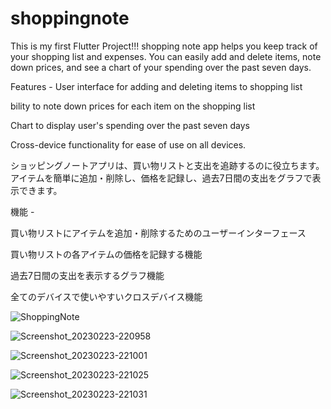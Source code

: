 # shoppingnote

This is my first Flutter Project!!!
shopping note app helps you keep track of your shopping list and expenses.
You can easily add and delete items, note down prices, and see a chart of your spending over the past seven days.

Features -
User interface for adding and deleting items to shopping list

bility to note down prices for each item on the shopping list

Chart to display user's spending over the past seven days

Cross-device functionality for ease of use on all devices. 








ショッピングノートアプリは、買い物リストと支出を追跡するのに役立ちます。
アイテムを簡単に追加・削除し、価格を記録し、過去7日間の支出をグラフで表示できます。

機能 -


買い物リストにアイテムを追加・削除するためのユーザーインターフェース

買い物リストの各アイテムの価格を記録する機能

過去7日間の支出を表示するグラフ機能

全てのデバイスで使いやすいクロスデバイス機能






![ShoppingNote](https://user-images.githubusercontent.com/45825771/220944217-3d4fef2a-45c1-49b1-a48f-dde518225b25.gif)






![Screenshot_20230223-220958](https://user-images.githubusercontent.com/45825771/221214386-3d02191c-9091-4d6b-ba50-8d111bb5ac09.jpg)  

![Screenshot_20230223-221001](https://user-images.githubusercontent.com/45825771/221215014-495cde90-f07b-4701-9676-adfc03cddd7b.jpg)  

![Screenshot_20230223-221025](https://user-images.githubusercontent.com/45825771/221215040-53e05ce4-a865-484d-ad2f-7b839dd5d511.jpg)   

![Screenshot_20230223-221031](https://user-images.githubusercontent.com/45825771/221215048-1c9208f5-c86e-4d54-8785-66b9c34e2eb4.jpg)
